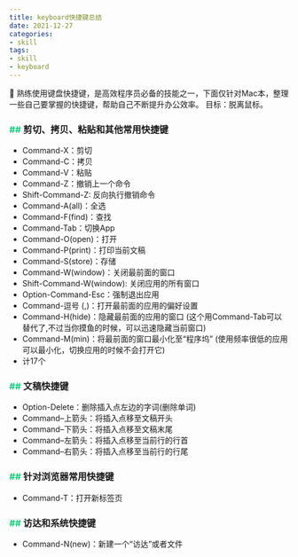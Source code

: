 ```yaml
---
title: keyboard快捷键总结
date: 2021-12-27
categories:
- skill
tags:
- skill
- keyboard
---
```


🎹 熟练使用键盘快捷键，是高效程序员必备的技能之一，下面仅针对Mac本，整理一些自己要掌握的快捷键，帮助自己不断提升办公效率。
目标：脱离鼠标。

<!--more-->

### <font color=#11d17b>## </font><font face=黑体>剪切、拷贝、粘贴和其他常用快捷键</font>
- Command-X：剪切
- Command-C：拷贝
- Command-V：粘贴
- Command-Z：撤销上一个命令
- Shift-Command-Z: 反向执行撤销命令
- Command-A(all)：全选
- Command-F(find)：查找
- Command-Tab：切换App
- Command-O(open)：打开
- Command-P(print)：打印当前文稿
- Command-S(store)：存储
- Command-W(window)：关闭最前面的窗口
- Shift-Command-W(window): 关闭应用的所有窗口
- Option-Command-Esc：强制退出应用
- Command-逗号 (,)：打开最前面的应用的偏好设置
- Command-H(hide)：隐藏最前面的应用的窗口
  (这个用Command-Tab可以替代了,不过当你摸鱼的时候，可以迅速隐藏当前窗口)
- Command-M(min)：将最前面的窗口最小化至“程序坞”
  (使用频率很低的应用可以最小化，切换应用的时候不会打开它)
- 计17个

### <font color=#11d17b>## </font><font face=黑体>文稿快捷键</font>
- Option-Delete：删除插入点左边的字词(删除单词)
- Command–上箭头：将插入点移至文稿开头
- Command–下箭头：将插入点移至文稿末尾
- Command–左箭头：将插入点移至当前行的行首
- Command–右箭头：将插入点移至当前行的行尾


### <font color=#11d17b>## </font><font face=黑体>针对浏览器常用快捷键</font>
- Command-T：打开新标签页


### <font color=#11d17b>## </font><font face=黑体>访达和系统快捷键</font>
- Command-N(new)：新建一个“访达”或者文件

